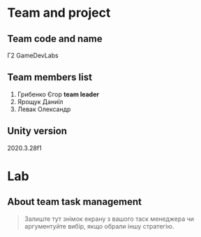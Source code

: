 # Team and project
## Team code and name
Г2 GameDevLabs

## Team members list 
1. Грибенко Єгор **team leader**
1. Ярощук Даниїл
1. Левак Олександр

## Unity version
2020.3.28f1

# Lab
## About team task management
> Залиште тут знімок екрану з вашого таск менеджера чи аргументуйте вибір, якщо обрали іншу стратегію.